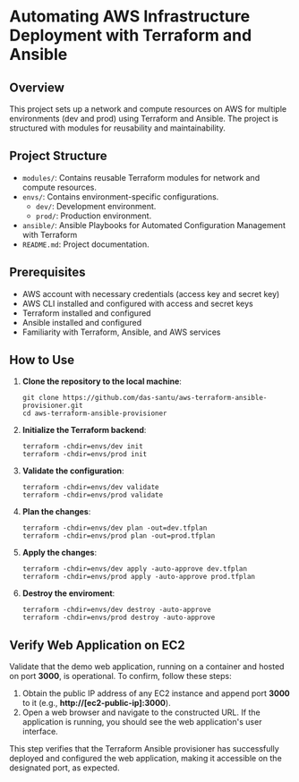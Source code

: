 # Automating AWS Infrastructure Deployment with Terraform and Ansible

## Overview

This project sets up a network and compute resources on AWS for multiple environments (dev and prod) using Terraform and Ansible. The project is structured with modules for reusability and maintainability.

## Project Structure

- `modules/`: Contains reusable Terraform modules for network and compute resources.
- `envs/`: Contains environment-specific configurations.
  - `dev/`: Development environment.
  - `prod/`: Production environment.
- `ansible/`: Ansible Playbooks for Automated Configuration Management with Terraform
- `README.md`: Project documentation.

## Prerequisites
- AWS account with necessary credentials (access key and secret key)
- AWS CLI installed and configured with access and secret keys
- Terraform installed and configured
- Ansible installed and configured
- Familiarity with Terraform, Ansible, and AWS services

## How to Use

1. **Clone the repository to the local machine**:
    ```
    git clone https://github.com/das-santu/aws-terraform-ansible-provisioner.git
    cd aws-terraform-ansible-provisioner
    ```

1. **Initialize the Terraform backend**:
    ```
    terraform -chdir=envs/dev init
    terraform -chdir=envs/prod init
    ```

2. **Validate the configuration**:
    ```
    terraform -chdir=envs/dev validate
    terraform -chdir=envs/prod validate
    ```

3. **Plan the changes**:
    ```
    terraform -chdir=envs/dev plan -out=dev.tfplan
    terraform -chdir=envs/prod plan -out=prod.tfplan
    ```

4. **Apply the changes**:
    ```
    terraform -chdir=envs/dev apply -auto-approve dev.tfplan
    terraform -chdir=envs/prod apply -auto-approve prod.tfplan
    ```

5. **Destroy the enviroment**:
    ```
    terraform -chdir=envs/dev destroy -auto-approve
    terraform -chdir=envs/prod destroy -auto-approve
    ```

## Verify Web Application on EC2

Validate that the demo web application, running on a container and hosted on port **3000**, is operational. To confirm, follow these steps:

1. Obtain the public IP address of any EC2 instance and append port **3000** to it (e.g., **http://[ec2-public-ip]:3000**).
2. Open a web browser and navigate to the constructed URL. If the application is running, you should see the web application's user interface.

This step verifies that the Terraform Ansible provisioner has successfully deployed and configured the web application, making it accessible on the designated port, as expected.
